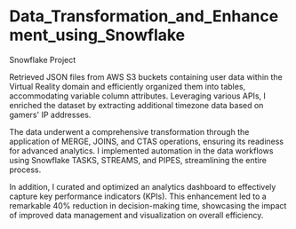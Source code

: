 # Data_Transformation_and_Enhancement_using_Snowflake
Snowflake Project

Retrieved JSON files from AWS S3 buckets containing user data within the Virtual Reality domain and efficiently organized them into tables, accommodating variable column attributes. Leveraging various APIs, I enriched the dataset by extracting additional timezone data based on gamers' IP addresses.

The data underwent a comprehensive transformation through the application of MERGE, JOINS, and CTAS operations, ensuring its readiness for advanced analytics. I implemented automation in the data workflows using Snowflake TASKS, STREAMS, and PIPES, streamlining the entire process.

In addition, I curated and optimized an analytics dashboard to effectively capture key performance indicators (KPIs). This enhancement led to a remarkable 40% reduction in decision-making time, showcasing the impact of improved data management and visualization on overall efficiency.
